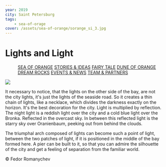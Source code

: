 ```yaml
---
year: 2019
city: Saint Petersburg
tags:
    - sea-of-orage
cover: /assets/sea-of-orange/sorange_si_3.jpg
---
```


# Lights and Light

<Menu>
<a href="/sea-of-orange">SEA OF ORANGE</a>
<a href="/sea-of-orange/stories-and-ideas">STORIES & IDEAS</a>
<a href="/sea-of-orange/fairytale">FAIRY TALE</a>
<a href="/sea-of-orange/dune-of-orange">DUNE OF ORANGE</a>
<a href="/sea-of-orange/dreamrocks">DREAM ROCKS</a>
<a href="/sea-of-orange/events-and-news">EVENTS & NEWS</a>
<a href="/sea-of-orange/team-and-partners">TEAM & PARTNERS</a>
</Menu>

![](/assets/sea-of-orange/sorange_si_3.jpg)

It necessary to notice, that the lights on the other side of the bay, are not the city lights, it's just the lights of the seaside road. So it creates a thin chain of lights, like a necklace, which divides the darkness exactly on the horizon. It's the best decoration for the city. Light is multiplied by reflection. The night light is a reddish light over the city and a cold blue light over the Bronka. Reflected in the overcast sky. In between this reflected light is the starry sky over Oranienbaum, peeking out from behind the clouds.

The triumphal arch composed of lights can become such a point of light, between the two patches of light, if it is positioned in the middle of the bay formed here. A pier can be built to it, so that you can admire the silhouette of the city and get a feeling of separation from the familiar world.

© Fedor Romanychev
